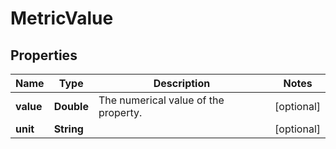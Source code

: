 

# MetricValue

## Properties

Name | Type | Description | Notes
------------ | ------------- | ------------- | -------------
**value** | **Double** | The numerical value of the property. |  [optional]
**unit** | **String** |  |  [optional]




